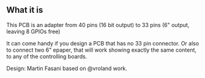 ## What it is

This PCB is an adapter from 40 pins (16 bit output) to 33 pins (6" output, leaving 8 GPIOs free)

It can come handy if you design a PCB that has no 33 pin connector. Or also to connect two 6" epaper, that will work showing exactly the same content, to any of the controlling boards.

Design: Martin Fasani  based on @vroland work.
